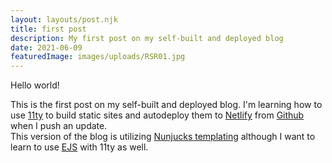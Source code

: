 ```yaml
---
layout: layouts/post.njk
title: first post
description: My first post on my self-built and deployed blog
date: 2021-06-09
featuredImage: images/uploads/RSR01.jpg
---
```


Hello world!  
  
  
This is the first post on my self-built and deployed blog.  I'm learning how to use [11ty](https://www.11ty.dev/) to build static sites and autodeploy them to [Netlify](https://www.netlify.com/) from [Github](https://github.com/ryanroat/11ty-blog) when I push an update.  
This version of the blog is utilizing [Nunjucks templating](https://mozilla.github.io/nunjucks/) although I want to learn to use [EJS](https://ejs.co/) with 11ty as well.